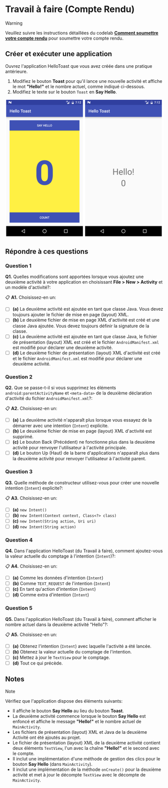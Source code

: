 # Travail à faire (Compte Rendu)

> [!WARNING]  
> Veuillez suivre les instructions détaillées du codelab **[Comment soumettre votre compte rendu](https://codelabs-enetcom.khammami.tn/codelabs/soumettre-compte-rendu/)** pour soumettre votre compte rendu.

## Créer et exécuter une application

Ouvrez l'application HelloToast que vous avez créée dans une pratique antérieure.

1. Modifiez le bouton **Toast** pour qu'il lance une nouvelle activité et affiche le mot **"Hello!"** et le nombre actuel, comme indiqué ci-dessous.
2. Modifiez le texte sur le bouton `Toast` en **Say Hello**.

![new HelloToast UI](./images/hello_toast_ui.png)

## Répondre à ces questions

### **Question 1**

**Q1.** Quelles modifications sont apportées lorsque vous ajoutez une deuxième activité à votre application en choisissant **File > New > Activity** et un modèle d'activité?:

📋 **A1.** Choisissez-en un:

* [ ] **(a)** La deuxième activité est ajoutée en tant que classe Java. Vous devez toujours ajouter le fichier de mise en page (layout) XML.
* [ ] **(b)** Le deuxième fichier de mise en page XML d'activité est créé et une classe Java ajoutée. Vous devez toujours définir la signature de la classe.
* [ ] **(c)** La deuxième activité est ajoutée en tant que classe Java, le fichier de présentation (layout) XML est créé et le fichier `AndroidManifest.xml` est modifié pour déclarer une deuxième activité.
* [ ] **(d)** Le deuxième fichier de présentation (layout) XML d'activité est créé et le fichier `AndroidManifest.xml` est modifié pour déclarer une deuxième activité.

### **Question 2**

**Q2.** Que se passe-t-il si vous supprimez les éléments `android:parentActivityName` et `<meta-data>` de la deuxième déclaration d'activité du fichier `AndroidManifest.xml`?:

📋 **A2.** Choisissez-en un:

* [ ] **(a)** La deuxième activité n'apparaît plus lorsque vous essayez de la démarrer avec une intention (`Intent`) explicite.
* [ ] **(b)** Le deuxième fichier de mise en page (layout) XML d'activité est supprimé.
* [ ] **(c)** Le bouton Back (Précédent) ne fonctionne plus dans la deuxième activité pour renvoyer l'utilisateur à l'activité principale.
* [ ] **(d)** Le bouton Up (Haut) de la barre d'applications n'apparaît plus dans la deuxième activité pour renvoyer l'utilisateur à l'activité parent.

### **Question 3**

**Q3.** Quelle méthode de constructeur utilisez-vous pour créer une nouvelle intention (`Intent`) explicite?:

📋 **A3.** Choisissez-en un:

* [ ] **(a)** `new Intent()`
* [ ] **(b)** `new Intent(Context context, Class<?> class)`
* [ ] **(c)** `new Intent(String action, Uri uri)`
* [ ] **(d)** `new Intent(String action)`

### **Question 4**

**Q4.** Dans l'application HelloToast (du Travail à faire), comment ajoutez-vous la valeur actuelle du comptage à l'intention (`Intent`)?:

📋 **A4.** Choisissez-en un:

* [ ] **(a)** Comme les données d'intention (`Intent`)
* [ ] **(b)** Comme `TEXT_REQUEST` de l'intention (`Intent`)
* [ ] **(c)** En tant qu'action d'intention (`Intent`)
* [ ] **(d)** Comme extra d'intention (`Intent`)

### **Question 5**

**Q5.** Dans l'application HelloToast (du Travail à faire), comment afficher le nombre actuel dans la deuxième activité "Hello"?:

📋 **A5.** Choisissez-en un:

* [ ] **(a)** Obtenez l'intention (`Intent`) avec laquelle l'activité a été lancée.
* [ ] **(b)** Obtenez la valeur actuelle du comptage de l'intention.
* [ ] **(c)** Mettez à jour le `TextView` pour le comptage.
* [ ] **(d)** Tout ce qui précède.

## Notes

> [!NOTE]  
>
> Vérifiez que l'application dispose des éléments suivants:
>
> * Il affiche le bouton **Say Hello** au lieu du bouton **Toast**.
> * La deuxième activité commence lorsque le bouton **Say Hello** est enfoncé et affiche le message **"Hello!"** et le nombre actuel de `MainActivity`.
> * Les fichiers de présentation (layout) XML et Java de la deuxième Activité ont été ajoutés au projet.
> * Le fichier de présentation (layout) XML de la deuxième activité contient deux éléments `TextView`, l'un avec la chaîne **"Hello!"** et le second avec le compte.
> * Il inclut une implémentation d'une méthode de gestion des clics pour le bouton **Say Hello** (dans `MainActivity`).
> * Il inclut une implémentation de la méthode `onCreate()` pour la deuxième activité et met à jour le décompte `TextView` avec le décompte de `MainActivity`.
